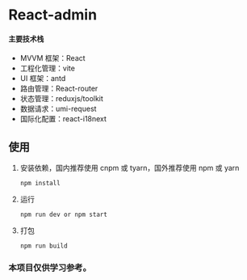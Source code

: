 # React-admin

#### 主要技术栈

- MVVM 框架：React
- 工程化管理：vite
- UI 框架：antd
- 路由管理：React-router
- 状态管理：reduxjs/toolkit
- 数据请求：umi-request
- 国际化配置：react-i18next

## 使用

1. 安装依赖，国内推荐使用 cnpm 或 tyarn，国外推荐使用 npm 或 yarn

   ```
   npm install
   ```

2. 运行

   ```
   npm run dev or npm start
   ```

3. 打包

   ```
   npm run build
   ```

### 本项目仅供学习参考。

